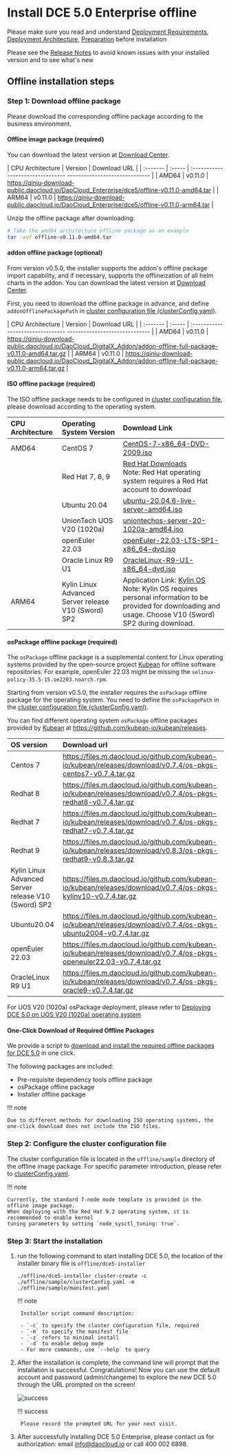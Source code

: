 # Install DCE 5.0 Enterprise offline

Please make sure you read and understand [Deployment Requirements](deploy-requirements.md), [Deployment Architecture](deploy-arch.md), [Preparation](prepare.md) before installation

Please see the [Release Notes](../release-notes.md) to avoid known issues with your installed version and to see what's new

## Offline installation steps

### Step 1: Download offline package

Please download the corresponding offline package according to the business environment.

#### Offline image package (required)

You can download the latest version at [Download Center](https://docs.daocloud.io/download/dce5/).

| CPU Architecture | Version | Download URL |
| :------- | :----- | :-------------------------------- ------------------------------ |
| AMD64 | v0.11.0 | <https://qiniu-download-public.daocloud.io/DaoCloud_Enterprise/dce5/offline-v0.11.0-amd64.tar> |
| ARM64 | v0.11.0 | <https://qiniu-download-public.daocloud.io/DaoCloud_Enterprise/dce5/offline-v0.11.0-arm64.tar> |

Unzip the offline package after downloading:

```bash
# Take the amd64 architecture offline package as an example
tar -xvf offline-v0.11.0-amd64.tar
```

#### addon offline package (optional)

From version v0.5.0, the installer supports the addon's offline package import capability, and if necessary, supports the offlineization of all helm charts in the addon. You can download the latest version at [Download Center](https://docs.daocloud.io/download/dce5/).

First, you need to download the offline package in advance, and define `addonOfflinePackagePath` in [cluster configuration file (clusterConfig.yaml)](./cluster-config.md).

| CPU Architecture | Version | Download URL |
| :------- | :----- | :-------------------------------- ------------------------------ |
| AMD64 | v0.11.0 | <https://qiniu-download-public.daocloud.io/DaoCloud_DigitalX_Addon/addon-offline-full-package-v0.11.0-amd64.tar.gz> |
| ARM64 | v0.11.0 | <https://qiniu-download-public.daocloud.io/DaoCloud_DigitalX_Addon/addon-offline-full-package-v0.11.0-arm64.tar.gz> |

#### ISO offline package (required)

The ISO offline package needs to be configured in [cluster configuration file](./cluster-config.md), please download according to the operating system.

| CPU Architecture | Operating System Version                              | Download Link                                                 |
| :--------------- | :--------------------------------------------------- | :----------------------------------------------------------- |
| AMD64            | CentOS 7                                             | [CentOS-7-x86_64-DVD-2009.iso](https://mirrors.tuna.tsinghua.edu.cn/centos/7.9.2009/isos/x86_64/CentOS-7-x86_64-DVD-2009.iso) |
|                  | Red Hat 7, 8, 9                                         | [Red Hat Downloads](https://developers.redhat.com/products/rhel/download#assembly-field-downloads-page-content-61451) <br />Note: Red Hat operating system requires a Red Hat account to download |
|                  | Ubuntu 20.04                                        | [ubuntu-20.04.6-live-server-amd64.iso](https://releases.ubuntu.com/focal/ubuntu-20.04.6-live-server-amd64.iso) |
|                  | UnionTech UOS V20 (1020a)                            | [uniontechos-server-20-1020a-amd64.iso](https://cdimage-download.chinauos.com/uniontechos-server-20-1020a-amd64.iso) |
|                  | openEuler 22.03                                      | [openEuler-22.03-LTS-SP1-x86_64-dvd.iso](https://mirrors.nju.edu.cn/openeuler/openEuler-22.03-LTS-SP1/ISO/x86_64/openEuler-22.03-LTS-SP1-x86_64-dvd.iso) |
|                  | Oracle Linux R9 U1                                   | [OracleLinux-R9-U1-x86_64-dvd.iso](https://yum.oracle.com/ISOS/OracleLinux/OL9/u1/x86_64/OracleLinux-R9-U1-x86_64-dvd.iso) |
| ARM64            | Kylin Linux Advanced Server release V10 (Sword) SP2  | Application Link: [Kylin OS](https://www.kylinos.cn/scheme/server/1.html) <br />Note: Kylin OS requires personal information to be provided for downloading and usage. Choose V10 (Sword) SP2 during download. |

#### osPackage offline package (required)

The `osPackage` offline package is a supplemental content for Linux operating systems provided by
the open-source project [Kubean](https://github.com/kubean-io/kubean) for offline software repositories.
For example, openEuler 22.03 might be missing the `selinux-policy-35.5-15.oe2203.noarch.rpm`.

Starting from version v0.5.0, the installer requires the `osPackage` offline package for the operating system.
You need to define the `osPackagePath` in the [cluster configuration file (clusterConfig.yaml)](./cluster-config.md).

You can find different operating system `osPackage` offline packages provided by
[Kubean](https://github.com/kubean-io/kubean) at <https://github.com/kubean-io/kubean/releases>.

| OS version | Download url |
| :-------------------------------------------------- | :----------------------------------------------------------- |
| Centos 7                                            | <https://files.m.daocloud.io/github.com/kubean-io/kubean/releases/download/v0.7.4/os-pkgs-centos7-v0.7.4.tar.gz> |
| Redhat 8                                            | <https://files.m.daocloud.io/github.com/kubean-io/kubean/releases/download/v0.7.4/os-pkgs-redhat8-v0.7.4.tar.gz> |
| Redhat 7                                            | <https://files.m.daocloud.io/github.com/kubean-io/kubean/releases/download/v0.7.4/os-pkgs-redhat7-v0.7.4.tar.gz> |
| Redhat 9                                            | https://files.m.daocloud.io/github.com/kubean-io/kubean/releases/download/v0.8.3/os-pkgs-redhat9-v0.8.3.tar.gz |
| Kylin Linux Advanced Server release V10 (Sword) SP2 | <https://files.m.daocloud.io/github.com/kubean-io/kubean/releases/download/v0.7.4/os-pkgs-kylinv10-v0.7.4.tar.gz> |
| Ubuntu20.04                                         | <https://files.m.daocloud.io/github.com/kubean-io/kubean/releases/download/v0.7.4/os-pkgs-ubuntu2004-v0.7.4.tar.gz> |
| openEuler 22.03                                     | <https://files.m.daocloud.io/github.com/kubean-io/kubean/releases/download/v0.7.4/os-pkgs-openeuler22.03-v0.7.4.tar.gz> |
| OracleLinux R9 U1                                   | https://files.m.daocloud.io/github.com/kubean-io/kubean/releases/download/v0.7.4/os-pkgs-oracle9-v0.7.4.tar.gz |

For UOS V20 (1020a) osPackage deployment, please refer to
[Deploying DCE 5.0 on UOS V20 (1020a) operating system](../os-install/uos-v20-install-dce5.0.md)

#### One-Click Download of Required Offline Packages

We provide a script to [download and install the required offline packages for DCE 5.0](../air-tag-download.md) in one click.

The following packages are included:

- Pre-requisite dependency tools offline package
- osPackage offline package
- Installer offline package

!!! note

    Due to different methods for downloading ISO operating systems, the one-click download does not include the ISO files.

### Step 2: Configure the cluster configuration file

The cluster configuration file is located in the `offline/sample` directory of the offline image package. For specific parameter introduction, please refer to [clusterConfig.yaml](cluster-config.md).

!!! note

    Currently, the standard 7-node mode template is provided in the offline image package.
    When deploying with the Red Hat 9.2 operating system, it is recommended to enable kernel
    tuning parameters by setting `node_sysctl_tuning: true`.

### Step 3: Start the installation

1. run the following command to start installing DCE 5.0, the location of the installer binary file is `offline/dce5-installer`

    ```shell
    ./offline/dce5-installer cluster-create -c ./offline/sample/clusterConfig.yaml -m ./offline/sample/manifest.yaml
    ```

    !!! note

        Installer script command description:
       
        - `-c` to specify the cluster configuration file, required
        - `-m` to specify the manifest file
        - `-z` refers to minimal install
        - `-d` to enable debug mode
        - For more commands, use `--help` to query

1. After the installation is complete, the command line will prompt that the installation is successful.
   Congratulations! Now you can use the default account and password (admin/changeme) to explore the
   new DCE 5.0 through the URL prompted on the screen!

    ![success](https://docs.daocloud.io/daocloud-docs-images/docs/install/images/success.png)

    !!! success

        Please record the prompted URL for your next visit.

1. After successfully installing DCE 5.0 Enterprise, please contact us for authorization:
   email info@daocloud.io or call 400 002 6898.
